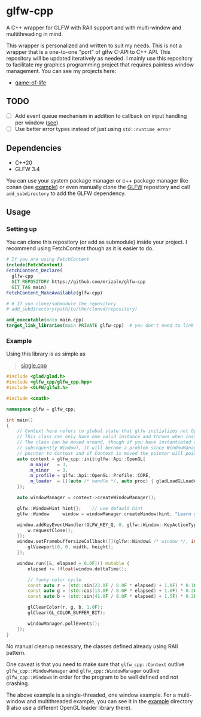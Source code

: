 # glfw-cpp

A C++ wrapper for GLFW with RAII support and with multi-window and multithreading in mind.

This wrapper is personalized and written to suit my needs. This is not a wrapper that is a one-to-one "port" of glfw C-API to C++ API. This repository will be updated iteratively as needed. I mainly use this repository to facilitate my graphics programming project that requires painless window management. You can see my projects here:

- [game-of-life](https://github.com/mrizaln/game-of-life)

## TODO

- [ ] Add event queue mechanism in addition to callback on input handling per window ([see](https://github.com/glfw/gleq))
- [ ] Use better error types instead of just using `std::runtime_error`

## Dependencies

- C++20
- GLFW 3.4

You can use your system package manager or c++ package manager like conan (see [example](./example)) or even manually clone the [GLFW](https://github.com/glfw/glfw) repository and call `add_subdirectory` to add the GLFW dependency.

## Usage

### Setting up

You can clone this repository (or add as submodule) inside your project. I recommend using FetchContent though as it is easier to do.

```cmake
# If you are using FetchContent
include(FetchContent)
FetchContent_Declare(
  glfw-cpp
  GIT_REPOSITORY https://github.com/mrizaln/glfw-cpp
  GIT_TAG main)
FetchContent_MakeAvailable(glfw-cpp)

# # If you clone/submodule the repository
# add_subdirectory(path/to/the/cloned/repository)

add_executable(main main.cpp)
target_link_libraries(main PRIVATE glfw-cpp)  # you don't need to link to glfw here, glfw-cpp already link to it
```

### Example

Using this library is as simple as

> [single.cpp](./example/source/single.cpp)

```cpp
#include <glad/glad.h>
#include <glfw_cpp/glfw_cpp.hpp>
#include <GLFW/glfw3.h>

#include <cmath>

namespace glfw = glfw_cpp;

int main()
{
    // Context here refers to global state that glfw initializes not OpenGL context.
    // This class can only have one valid instance and throws when instantiated again.
    // The class can be moved around, though if you have instantiated a WindowManager (and
    // subsequently Window), it will become a problem since WindowManager and Window each have a
    // pointer to Context and if Context is moved the pointer will point to a moved value.
    auto context = glfw_cpp::init(glfw::Api::OpenGL{
        .m_major   = 3,
        .m_minor   = 3,
        .m_profile = glfw::Api::OpenGL::Profile::CORE,
        .m_loader  = [](auto /* handle */, auto proc) { gladLoadGLLoader((GLADloadproc)proc); },
    });

    auto windowManager = context->createWindowManager();

    glfw::WindowHint hint{};    // use default hint
    glfw::Window     window = windowManager.createWindow(hint, "Learn glfw-cpp", 800, 600);

    window.addKeyEventHandler(GLFW_KEY_Q, 0, glfw::Window::KeyActionType::CALLBACK, [](auto& w) {
        w.requestClose();
    });
    window.setFramebuffersizeCallback([](glfw::Window& /* window */, int width, int height) {
        glViewport(0, 0, width, height);
    });

    window.run([&, elapsed = 0.0F]() mutable {
        elapsed += (float)window.deltaTime();

        // funny color cycle
        const auto r = (std::sin(23.0F / 8.0F * elapsed) + 1.0F) * 0.1F + 0.4F;
        const auto g = (std::cos(13.0F / 8.0F * elapsed) + 1.0F) * 0.2F + 0.3F;
        const auto b = (std::sin(41.0F / 8.0F * elapsed) + 1.5F) * 0.2F;

        glClearColor(r, g, b, 1.0F);
        glClear(GL_COLOR_BUFFER_BIT);

        windowManager.pollEvents();
    });
}
```

No manual cleanup necessary, the classes defined already using RAII pattern.

One caveat is that you need to make sure that `glfw_cpp::Context` outlive `glfw_cpp::WindowManager` and `glfw_cpp::WindowManager` outlive `glfw_cpp::Window`s in order for the program to be well defined and not crashing.

The above example is a single-threaded, one window example. For a multi-window and multithreaded example, you can see it in the [example](./example/source/multi.cpp) directory (I also use a different OpenGL loader library there).
